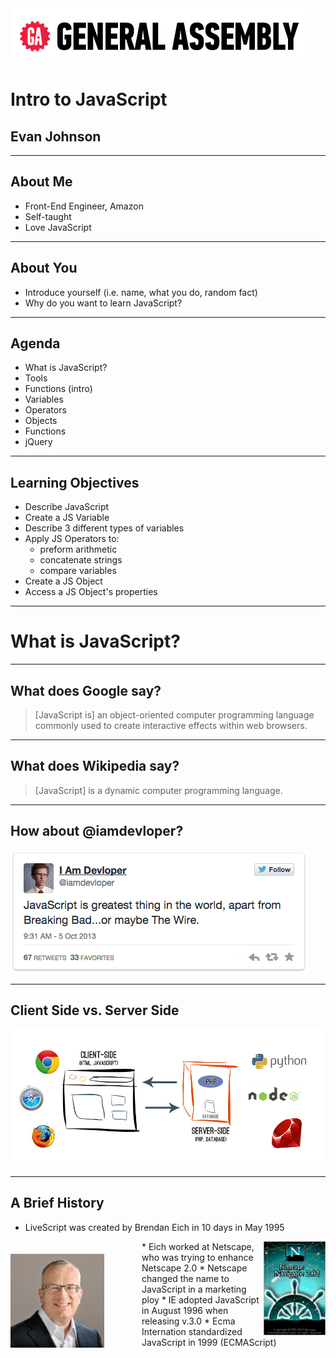 <img src="_presentation/ga-logo.png" style="border:none; background: transparent; box-shadow:none;" />

# Intro to JavaScript

## Evan Johnson

---

## About Me

* Front-End Engineer, Amazon<!--- .element: class="fragment" data-fragment-index="1" --->
* Self-taught<!--- .element: class="fragment" data-fragment-index="2" --->
* Love JavaScript<!--- .element: class="fragment" data-fragment-index="3" --->

---

## About You

* Introduce yourself (i.e. name, what you do, random fact)<!--- .element: class="fragment" data-fragment-index="1" --->
* Why do you want to learn JavaScript?<!--- .element: class="fragment" data-fragment-index="2" --->

---

## Agenda

* What is JavaScript?<!--- .element: class="fragment" data-fragment-index="1" --->
* Tools<!--- .element: class="fragment" data-fragment-index="2" --->
* Functions (intro)<!--- .element: class="fragment" data-fragment-index="3" --->
* Variables<!--- .element: class="fragment" data-fragment-index="4" --->
* Operators<!--- .element: class="fragment" data-fragment-index="5" --->
* Objects<!--- .element: class="fragment" data-fragment-index="6" --->
* Functions<!--- .element: class="fragment" data-fragment-index="7" --->
* jQuery<!--- .element: class="fragment" data-fragment-index="8" --->

---

## Learning Objectives

* Describe JavaScript<!--- .element: class="fragment" data-fragment-index="1" --->
* Create a JS Variable<!--- .element: class="fragment" data-fragment-index="2" --->
* Describe 3 different types of variables<!--- .element: class="fragment" data-fragment-index="3" --->
* Apply JS Operators to:<!--- .element: class="fragment" data-fragment-index="4" --->
  * preform arithmetic<!--- .element: class="fragment" data-fragment-index="5" --->
  * concatenate strings<!--- .element: class="fragment" data-fragment-index="6" --->
  * compare variables<!--- .element: class="fragment" data-fragment-index="7" --->
* Create a JS Object<!--- .element: class="fragment" data-fragment-index="8" --->
* Access a JS Object's properties<!--- .element: class="fragment" data-fragment-index="9" --->

---

# What is JavaScript?

----

## What does Google say?

> [JavaScript is] an object-oriented computer programming language commonly used to create interactive effects within web browsers.

----

## What does Wikipedia say?

> [JavaScript] is a dynamic computer programming language.

----

## How about @iamdevloper?

<img src="_presentation/iamdevloper.png" style="border:none;box-shadow:none;" />

----

## Client Side vs. Server Side

<img src="_presentation/client-server-side.png" />

----

## A Brief History

* LiveScript was created by Brendan Eich in 10 days in May 1995<!--- .element: class="fragment" data-fragment-index="1" --->
<img src="_presentation/Brendan_Eich.jpg" style="height:150px; float:left; display: block; margin: 20px 60px 40px 0" />
* <!--- .element: class="fragment" data-fragment-index="2" ---><img src="_presentation/netscape_2_startup.gif" style="height:150px; float: right;" /> Eich worked at Netscape, who was trying to enhance Netscape 2.0
* Netscape changed the name to JavaScript in a marketing ploy<!--- .element: class="fragment" data-fragment-index="3" --->
* IE adopted JavaScript in August 1996 when releasing v.3.0<!--- .element: class="fragment" data-fragment-index="4" --->
* Ecma Internation standardized JavaScript in 1999 (ECMAScript)<!--- .element: class="fragment" data-fragment-index="5" --->



